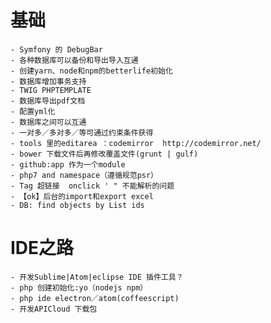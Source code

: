 
# 基础

    - Symfony 的 DebugBar
    - 各种数据库可以备份和导出导入互通
    - 创建yarn、node和npm的betterlife初始化
    - 数据库增加事务支持
    - TWIG PHPTEMPLATE
    - 数据库导出pdf文档
    - 配置yml化
    - 数据库之间可以互通
    - 一对多／多对多／等可通过约束条件获得
    - tools 里的editarea ：codemirror  http://codemirror.net/
    - bower 下载文件后再修改覆盖文件(grunt | gulf)
    - github:app 作为一个module
    - php7 and namespace（遵循规范psr）
    - Tag 超链接  onclick ' " 不能解析的问题
    - 【ok】后台的import和export excel
    - DB: find objects by List ids

# IDE之路

    - 开发Sublime|Atom|eclipse IDE 插件工具？
    - php 创建初始化:yo（nodejs npm）
    - php ide electron／atom(coffeescript)
    - 开发APICloud 下载包
